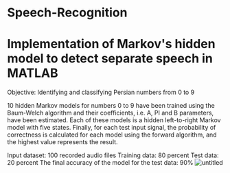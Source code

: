 # Speech-Recognition


# Implementation of Markov's hidden model to detect separate speech in MATLAB

Objective: Identifying and classifying Persian numbers from 0 to 9

10 hidden Markov models for numbers 0 to 9 have been trained using the Baum-Welch algorithm and their coefficients, i.e. A, PI and B parameters, have been estimated.
Each of these models is a hidden left-to-right Markov model with five states. Finally, for each test input signal, the probability of correctness is calculated for each
model using the forward algorithm, and the highest value represents the result.



Input dataset: 100 recorded audio files
Training data: 80 percent
Test data: 20 percent
The final accuracy of the model for the test data: 90%
![untitled](https://user-images.githubusercontent.com/126339266/221874223-cc0ad781-d877-4d2e-8a99-57c6a99f3187.jpg)
